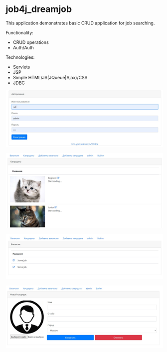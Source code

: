 # job4j_dreamjob
This application demonstrates basic CRUD application for job searching.

Functionality:
* CRUD operations
* Auth/Auth

Technologies:
* Servlets
* JSP
* Simple HTML/JS(JQueue|Ajax)/CSS
* JDBC

![img](./img/1.jpg)
<br> 
<br>
![img](./img/2.jpg)
<br> 
<br>
![img](./img/3.jpg)
<br> 
<br>
![img](./img/4.jpg)
